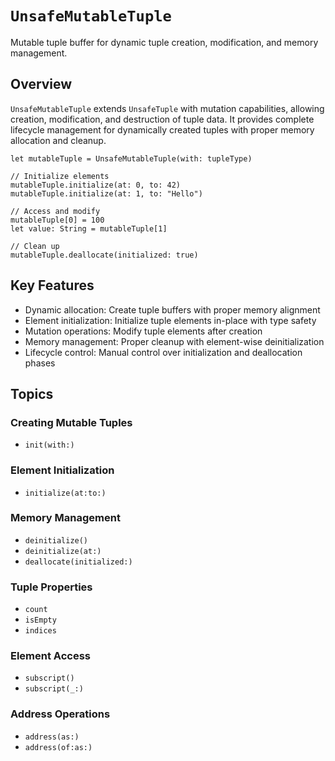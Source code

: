 # ``UnsafeMutableTuple``

Mutable tuple buffer for dynamic tuple creation, modification, and memory management.

## Overview

`UnsafeMutableTuple` extends `UnsafeTuple` with mutation capabilities, allowing creation, modification, and destruction of tuple data. It provides complete lifecycle management for dynamically created tuples with proper memory allocation and cleanup.

    let mutableTuple = UnsafeMutableTuple(with: tupleType)
    
    // Initialize elements
    mutableTuple.initialize(at: 0, to: 42)
    mutableTuple.initialize(at: 1, to: "Hello")
    
    // Access and modify
    mutableTuple[0] = 100
    let value: String = mutableTuple[1]
    
    // Clean up
    mutableTuple.deallocate(initialized: true)

## Key Features

- Dynamic allocation: Create tuple buffers with proper memory alignment
- Element initialization: Initialize tuple elements in-place with type safety
- Mutation operations: Modify tuple elements after creation
- Memory management: Proper cleanup with element-wise deinitialization
- Lifecycle control: Manual control over initialization and deallocation phases

## Topics

### Creating Mutable Tuples

- ``init(with:)``

### Element Initialization

- ``initialize(at:to:)``

### Memory Management

- ``deinitialize()``
- ``deinitialize(at:)``
- ``deallocate(initialized:)``

### Tuple Properties

- ``count``
- ``isEmpty``
- ``indices``

### Element Access

- ``subscript()``
- ``subscript(_:)``

### Address Operations

- ``address(as:)``
- ``address(of:as:)``